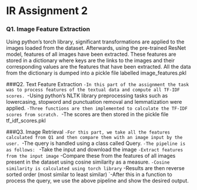 # IR Assignment 2


### Q1. Image Feature Extraction
Using python’s torch library, significant transformations are applied to the images loaded from the dataset.
Afterwards, using the pre-trained ResNet model, features of all images have been extracted.
These features are stored in a dictionary where keys are the links to the images and their corresponding values are the features that have been extracted.
All the data from the dictionary is dumped into a pickle file labelled image_features.pkl


###Q2. Text Feature Extraction
`-In this part of the assignment the task was to process features of the textual data and compute all TF-IDF scores.
`-Using python’s NLTK library preprocessing tasks such as lowercasing, stopword and punctuation removal and lemmatization were applied.
`-Three functions are then implemented to calculate the TF-IDF scores from scratch.
`-The scores are then stored in the pickle file tf_idf_scores.pkl

###Q3. Image Retrieval
`-For this part, we take all the features calculated from Q1 and then compare them with an image input by the user.
`-The query is handled using a class called Query.
`-The pipeline is as follows:
` -Take the input and download the image
` -Extract features from the input image
` -Compare these from the features of all images present in the dataset using cosine similarity as a measure. 
` -Cosine similarity is calculated using torch library
` -Results are then reverse sorted order (most similar to least similar)
`-After this in a function to process the query, we use the above pipeline and show the desired output.

